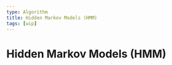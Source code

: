 ```yaml
---
type: Algorithm
title: Hidden Markov Models (HMM)
tags: [wip]
---
```


# Hidden Markov Models (HMM)


